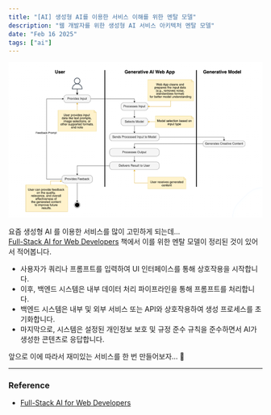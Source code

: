 ```yaml
---
title: "[AI] 생성형 AI를 이용한 서비스 이해를 위한 멘탈 모델"
description: "웹 개발자를 위한 생성형 AI 서비스 아키텍처 멘탈 모델"
date: "Feb 16 2025"
tags: ["ai"]
---
```


![img](https://github.com/tkhwang/tkhwang-etc/blob/master/img/2025/02/mental-model-generative-app.png?raw=true)

요즘 생성형 AI 를 이용한 서비스를 많이 고민하게 되는데... <br />
[Full-Stack AI for Web Developers](https://www.manning.com/books/full-stack-ai-for-web-developers) 책에서 이를 위한 멘탈 모델이 정리된 것이 있어서 적어봅니다.

- 사용자가 쿼리나 프롬프트를 입력하여 UI 인터페이스를 통해 상호작용을 시작합니다.
- 이후, 백엔드 시스템은 내부 데이터 처리 파이프라인을 통해 프롬프트를 처리합니다.
- 백엔드 시스템은 내부 및 외부 서비스 또는 API와 상호작용하여 생성 프로세스를 초기화합니다.
- 마지막으로, 시스템은 설정된 개인정보 보호 및 규정 준수 규칙을 준수하면서 AI가 생성한 콘텐츠로 응답합니다.

앞으로 이에 따라서 재미있는 서비스를 한 번 만들어보자... 🚀

---

### Reference

- [Full-Stack AI for Web Developers](https://www.manning.com/books/full-stack-ai-for-web-developers)
